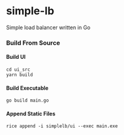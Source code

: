 # simple-lb
Simple load balancer written in Go


### Build From Source

#### Build UI
    cd ui_src
    yarn build

#### Build Executable
    go build main.go

#### Append Static Files
    rice append -i simplelb/ui --exec main.exe
